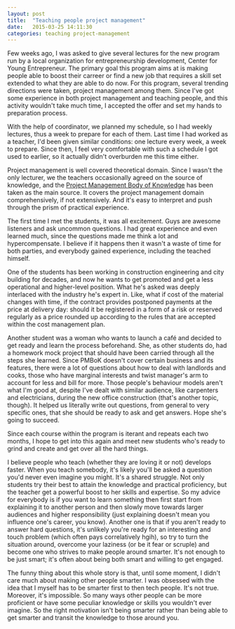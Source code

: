 ```yaml
---
layout: post
title:  "Teaching people project management"
date:   2015-03-25 14:11:30
categories: teaching project-management
---
```


Few weeks ago, I was asked to give several lectures for the new program run by a local organization for entrepreneurship development, Center for Young Entrepreneur. The primary goal this program aims at is making people able to boost their carreer or find a new job that requires a skill set extended to what they are able to do now. For this program, several trending directions were taken, project management among them. Since I've got some experience in both project management and teaching people, and this activity wouldn't take much time, I accepted the offer and set my hands to preparation process.

With the help of coordinator, we planned my schedule, so I had weekly lectures, thus a week to prepare for each of them. Last time I had worked as a teacher, I'd been given similar conditions: one lecture every week, a week to prepare. Since then, I feel very comfortable with such a schedule I got used to earlier, so it actually didn't overburden me this time either.

Project management is well covered theoretical domain. Since I wasn't the only lecturer, we the teachers occasionally agreed on the source of knowledge, and the [Project Management Body of Knowledge](http://www.pmi.org/PMBOK-Guide-and-Standards.aspx) has been taken as the main source. It covers the project management domain comprehensively, if not extensively. And it's easy to interpret and push through the prism of practical experience.

The first time I met the students, it was all excitement. Guys are awesome listeners and ask uncommon questions. I had great experience and even learned much, since the questions made me think a lot and hypercompensate. I believe if it happens then it wasn't a waste of time for both parties, and everybody gained experience, including the teached himself.

One of the students has been working in construction engineering and city building for decades, and now he wants to get promoted and get a less operational and higher-level position. What he's asked was deeply interlaced with the industry he's expert in. Like, what if cost of the material changes with time, if the contract provides postponed payments at the price at delivery day: should it be registered in a form of a risk or reserved regularly as a price rounded up according to the rules that are accepted within the cost management plan.

Another student was a woman who wants to launch a café and decided to get ready and learn the process beforehand. She, as other students do, had a homework mock project that should have been carried through all the steps she learned. Since PMBoK doesn't cover certain business and its features, there were a lot of questions about how to deal with landlords and cooks, those who have marginal interests and twist manager's arm to account for less and bill for more. Those people's behaviour models aren't what I'm good at, despite I've dealt with similar audience, like carpenters and electricians, during the new office construction (that's another topic, though). It helped us literally write out questions, from general to very specific ones, that she should be ready to ask and get answers. Hope she's going to succeed.

Since each course within the program is iterant and repeats each two months, I hope to get into this again and meet new students who's ready to grind and create and get over all the hard things.

I believe people who teach (whether they are loving it or not) develops faster. When you teach somebody, it's likely you'll be asked a question you'd never even imagine you might. It's a shared struggle. Not only students try their best to attain the knowledge and practical proficiency, but the teacher get a powerful boost to her skills and expertise. So my advice for everybody is if you want to learn something then first start from explaining it to another person and then slowly move towards larger audiences and higher responsibility (just explaining doesn't mean you influence one's career, you know). Another one is that if you aren't ready to answer hard questions, it's unlikely you're ready for an interesting and touch problem (which often pays correlatively hgih), so try to turn the situation around, overcome your laziness (or be it fear or scruple) and become one who strives to make people around smarter. It's not enough to be just smart; it's often about being both smart and willing to get engaged.

The funny thing about this whole story is that, until some moment, I didn't care much about making other people smarter. I was obsessed with the idea that I myself has to be smarter first to then tech people. It's not true. Moreover, it's impossible. So many ways other people can be more proficient or have some peculiar knowledge or skills you wouldn't ever imagine. So the right motivation isn't being smarter rather than being able to get smarter and transit the knowledge to those around you.